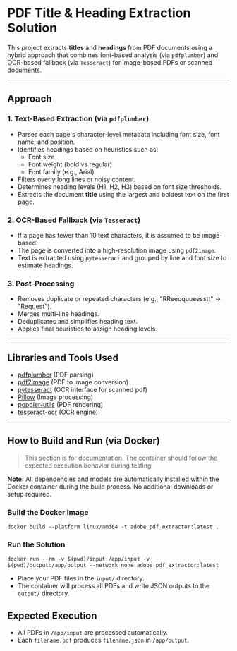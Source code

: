 # PDF Title & Heading Extraction Solution

This project extracts **titles** and **headings** from PDF documents using a hybrid approach that combines font-based analysis (via `pdfplumber`) and OCR-based fallback (via `Tesseract`) for image-based PDFs or scanned documents.

---

## Approach

### 1. Text-Based Extraction (via `pdfplumber`)
- Parses each page's character-level metadata including font size, font name, and position.
- Identifies headings based on heuristics such as:
  - Font size
  - Font weight (bold vs regular)
  - Font family (e.g., Arial)
- Filters overly long lines or noisy content.
- Determines heading levels (H1, H2, H3) based on font size thresholds.
- Extracts the document **title** using the largest and boldest text on the first page.

### 2. OCR-Based Fallback (via `Tesseract`)
- If a page has fewer than 10 text characters, it is assumed to be image-based.
- The page is converted into a high-resolution image using `pdf2image`.
- Text is extracted using `pytesseract` and grouped by line and font size to estimate headings.

### 3. Post-Processing
- Removes duplicate or repeated characters (e.g., "RReeqquueesstt" → "Request").
- Merges multi-line headings.
- Deduplicates and simplifies heading text.
- Applies final heuristics to assign heading levels.

---

## Libraries and Tools Used

- [pdfplumber](https://github.com/jsvine/pdfplumber) (PDF parsing)
- [pdf2image](https://github.com/Belval/pdf2image) (PDF to image conversion)
- [pytesseract](https://github.com/madmaze/pytesseract) (OCR interface for scanned pdf)
- [Pillow](https://python-pillow.org/) (Image processing)
- [poppler-utils](https://poppler.freedesktop.org/) (PDF rendering)
- [tesseract-ocr](https://github.com/tesseract-ocr/tesseract) (OCR engine)

---

## How to Build and Run (via Docker)

> This section is for documentation. The container should follow the expected execution behavior during testing.


**Note:** All dependencies and models are automatically installed within the Docker container during the build process. No additional downloads or setup required.

### Build the Docker Image
```
docker build --platform linux/amd64 -t adobe_pdf_extractor:latest .
```

### Run the Solution
```
docker run --rm -v $(pwd)/input:/app/input -v $(pwd)/output:/app/output --network none adobe_pdf_extractor:latest
```

- Place your PDF files in the `input/` directory.
- The container will process all PDFs and write JSON outputs to the `output/` directory.

## Expected Execution
- All PDFs in `/app/input` are processed automatically.
- Each `filename.pdf` produces `filename.json` in `/app/output`.
